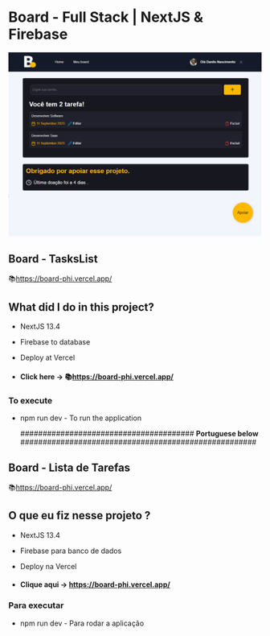 # Board - Full Stack | NextJS & Firebase

![preview img](/preview.PNG)

## Board - TasksList

📚https://board-phi.vercel.app/

## What did I do in this project?

- NextJS 13.4
- Firebase to database
- Deploy at Vercel

- #### Click here -> 📚https://board-phi.vercel.app/

### To execute

- npm run dev - To run the application

  ####################################### **Portuguese below** #####################################################

## Board - Lista de Tarefas

📚https://board-phi.vercel.app/

## O que eu fiz nesse projeto ?

- NextJS 13.4
- Firebase para banco de dados
- Deploy na Vercel

- #### Clique aqui -> https://board-phi.vercel.app/

### Para executar

- npm run dev - Para rodar a aplicação
